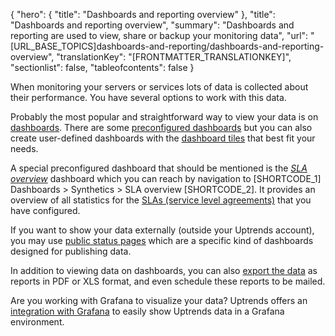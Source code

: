 {
  "hero": {
    "title": "Dashboards and reporting overview"
  },
  "title": "Dashboards and reporting overview",
  "summary": "Dashboards and reporting are used to view, share or backup your monitoring data",
  "url": "[URL_BASE_TOPICS]dashboards-and-reporting/dashboards-and-reporting-overview",
  "translationKey": "[FRONTMATTER_TRANSLATIONKEY]",
  "sectionlist": false,
  "tableofcontents": false
}

When monitoring your servers or services lots of data is collected about their performance. You have several options to work with this data.

Probably the most popular and straightforward way to view your data is on [dashboards]([LINK_URL_1]). There are some [preconfigured dashboards]([LINK_URL_2]) but you can also create user-defined dashboards with the [dashboard tiles]([LINK_URL_3]) that best fit your needs.

A special preconfigured dashboard that should be mentioned is the [*SLA overview*]([LINK_URL_4]) dashboard which you can reach by navigation to [SHORTCODE_1] Dashboards > Synthetics > SLA overview [SHORTCODE_2]. It provides an overview of all statistics for the [SLAs (service level agreements)]([LINK_URL_5]) that you have configured.

If you want to show your data externally (outside your Uptrends account), you may use [public status pages]([LINK_URL_6]) which are a specific kind of dashboards designed for publishing data.

In addition to viewing data on dashboards, you can also [export the data]([LINK_URL_7]) as reports in PDF or XLS format, and even schedule these reports to be mailed.

Are you working with Grafana to visualize your data? Uptrends offers an [integration with Grafana]([LINK_URL_8]) to easily show Uptrends data in a Grafana environment.
